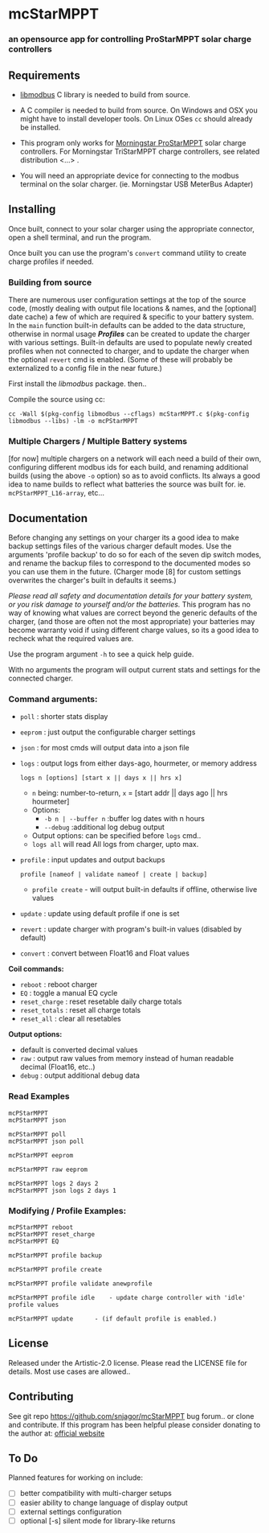 mcStarMPPT 
===========

### an opensource app for controlling ProStarMPPT solar charge controllers

## Requirements

* [libmodbus](http://www.libmodbus.org) C library is needed to build from source. 

* A C compiler is needed to build from source. On Windows and OSX you might have to install
developer tools. On Linux OSes `cc` should already be installed.

* This program only works for [Morningstar ProStarMPPT](https://www.morningstarcorp.com/) 
solar charge controllers. For Morningstar TriStarMPPT charge controllers, see related 
distribution <...> .

* You will need an appropriate device for connecting to the modbus terminal on the 
solar charger. (ie. Morningstar USB MeterBus Adapter)


## Installing

Once built, connect to your solar charger using the appropriate connector, open a shell terminal,
and run the program.

Once built you can use the program's `convert` command utility to create charge profiles if needed.

### Building from source

There are numerous user configuration settings at the top of the source code, (mostly dealing with
output file locations & names, and the [optional] date cache) a few of which are required & specific 
to your battery system. In the `main` function built-in defaults can be added to the data structure, 
otherwise in normal usage **_Profiles_** can be created to update the charger with various settings. 
Built-in defaults are used to populate newly created profiles when not connected to charger, and to
update the charger when the optional `revert` cmd is enabled.
(Some of these will probably be externalized to a config file in the near future.)

First install the *libmodbus* package. then..

Compile the source using cc:

```
cc -Wall $(pkg-config libmodbus --cflags) mcStarMPPT.c $(pkg-config libmodbus --libs) -lm -o mcPStarMPPT
```

### Multiple Chargers / Multiple Battery systems

[for now] multiple chargers on a network will each need a build of their own, configuring different modbus 
ids for each build, and renaming additional builds (using the above `-o` option) so as to avoid conflicts.
Its always a good idea to name builds to reflect what batteries the source was built for. 
ie. `mcPStarMPPT_L16-array`, etc...


## Documentation

Before changing any settings on your charger its a good idea to make backup settings files of 
the various charger default modes. Use the arguments 'profile backup' to do so for each of the seven
dip switch modes, and rename the backup files to correspond to the documented modes so you can 
use them in the future. (Charger mode [8] for custom settings overwrites the charger's built in 
defaults it seems.)

*Please read all safety and documentation details for your battery system, or you risk damage to 
yourself and/or the batteries.* This program has no way of knowing what values are correct beyond 
the generic defaults of the charger, (and those are often not the most appropriate) your batteries 
may become warranty void if using different charge values, so its a good idea to recheck what the 
required values are. 

Use the program argument `-h` to see a quick help guide.

With no arguments the program will output current stats and settings for the connected charger. 

### Command arguments:

- `poll` : shorter stats display
- `eeprom` : just output the configurable charger settings
- `json` : for most cmds will output data into a json file

- `logs` : output logs from either days-ago, hourmeter, or memory address

	`logs n [options] [start x || days x || hrs x]`
	 -   `n` being: number-to-return, `x` = [start addr || days ago || hrs hourmeter]
	- Options: 
	  -	`-b n | --buffer n`  :buffer log dates with n hours
	  -	`--debug`  :additional log debug output
	- Output options: can be specified before `logs` cmd..
	- `logs all` will read All logs from charger, upto max.
	 
- `profile` : input updates and output backups

	`profile [nameof | validate nameof | create | backup]`
	 - `profile create` - will output built-in defaults if offline, otherwise live values

- `update` : update using default profile if one is set

- `revert` : update charger with program's built-in values (disabled by default)

- `convert` : convert between Float16 and Float values

**Coil commands:**
* `reboot` : reboot charger
* `EQ` : toggle a manual EQ cycle
* `reset_charge` : reset resetable daily charge totals
* `reset_totals` : reset all charge totals
* `reset_all` : clear all resetables 

**Output options:**
* default is converted decimal values
* `raw` : output raw values from memory instead of human readable decimal (Float16, etc..)
* `debug` : output additional debug data


### Read Examples
```
mcPStarMPPT
mcPStarMPPT json

mcPStarMPPT poll
mcPStarMPPT json poll

mcPStarMPPT eeprom

mcPStarMPPT raw eeprom

mcPStarMPPT logs 2 days 2
mcPStarMPPT json logs 2 days 1
```

### Modifying / Profile Examples:
```
mcPStarMPPT reboot
mcPStarMPPT reset_charge
mcPStarMPPT EQ

mcPStarMPPT profile backup

mcPStarMPPT profile create

mcPStarMPPT profile validate anewprofile

mcPStarMPPT profile idle	- update charge controller with 'idle' profile values

mcPStarMPPT update 		- (if default profile is enabled.)
```

## License

Released under the Artistic-2.0 license. Please read the LICENSE file for details.
Most use cases are allowed..


## Contributing

See git repo https://github.com/snjagor/mcStarMPPT bug forum.. or clone and contribute.
If this program has been helpful please consider donating to the author at: [official website][]


## To Do

Planned features for working on include:
- [ ] better compatibility with multi-charger setups
- [ ] easier ability to change language of display output
- [ ] external settings configuration
- [ ] optional [-s] silent mode for library-like returns

[source code]: https://github.com/snjagor/mcStarMPPT
[official website]: https://www.centerflowing.com/#programs
